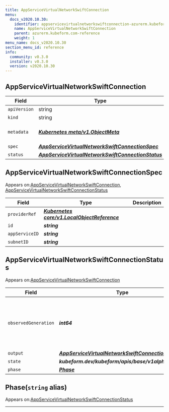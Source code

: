 ```yaml
---
title: AppServiceVirtualNetworkSwiftConnection
menu:
  docs_v2020.10.30:
    identifier: appservicevirtualnetworkswiftconnection-azurerm.kubeform.com
    name: AppServiceVirtualNetworkSwiftConnection
    parent: azurerm.kubeform.com-reference
    weight: 1
menu_name: docs_v2020.10.30
section_menu_id: reference
info:
  community: v0.3.0
  installer: v0.3.0
  version: v2020.10.30
---
```


## AppServiceVirtualNetworkSwiftConnection
| Field | Type | Description |
| ------ | ----- | ----------- |
| `apiVersion` | string | `azurerm.kubeform.com/v1alpha1` |
|    `kind` | string | `AppServiceVirtualNetworkSwiftConnection` |
| `metadata` | ***[Kubernetes meta/v1.ObjectMeta](https://v1-18.docs.kubernetes.io/docs/reference/generated/kubernetes-api/v1.18/#objectmeta-v1-meta)***|Refer to the Kubernetes API documentation for the fields of the `metadata` field.|
| `spec` | ***[AppServiceVirtualNetworkSwiftConnectionSpec](#appservicevirtualnetworkswiftconnectionspec)***||
| `status` | ***[AppServiceVirtualNetworkSwiftConnectionStatus](#appservicevirtualnetworkswiftconnectionstatus)***||
## AppServiceVirtualNetworkSwiftConnectionSpec

Appears on:[AppServiceVirtualNetworkSwiftConnection](#appservicevirtualnetworkswiftconnection), [AppServiceVirtualNetworkSwiftConnectionStatus](#appservicevirtualnetworkswiftconnectionstatus)

| Field | Type | Description |
| ------ | ----- | ----------- |
| `providerRef` | ***[Kubernetes core/v1.LocalObjectReference](https://v1-18.docs.kubernetes.io/docs/reference/generated/kubernetes-api/v1.18/#localobjectreference-v1-core)***||
| `id` | ***string***||
| `appServiceID` | ***string***||
| `subnetID` | ***string***||
## AppServiceVirtualNetworkSwiftConnectionStatus

Appears on:[AppServiceVirtualNetworkSwiftConnection](#appservicevirtualnetworkswiftconnection)

| Field | Type | Description |
| ------ | ----- | ----------- |
| `observedGeneration` | ***int64***| ***(Optional)*** Resource generation, which is updated on mutation by the API Server.|
| `output` | ***[AppServiceVirtualNetworkSwiftConnectionSpec](#appservicevirtualnetworkswiftconnectionspec)***| ***(Optional)*** |
| `state` | ***kubeform.dev/kubeform/apis/base/v1alpha1.State***| ***(Optional)*** |
| `phase` | ***[Phase](#phase)***| ***(Optional)*** |
## Phase(`string` alias)

Appears on:[AppServiceVirtualNetworkSwiftConnectionStatus](#appservicevirtualnetworkswiftconnectionstatus)

---
